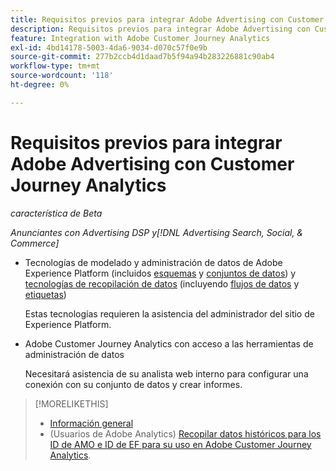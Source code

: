 ```yaml
---
title: Requisitos previos para integrar Adobe Advertising con Customer Journey Analytics
description: Requisitos previos para integrar Adobe Advertising con Customer Journey Analytics
feature: Integration with Adobe Customer Journey Analytics
exl-id: 4bd14178-5003-4da6-9034-d070c57f0e9b
source-git-commit: 277b2ccb4d1daad7b5f94a94b283226881c90ab4
workflow-type: tm+mt
source-wordcount: '118'
ht-degree: 0%

---
```


# Requisitos previos para integrar Adobe Advertising con Customer Journey Analytics

*característica de Beta*

*Anunciantes con Advertising DSP y[!DNL Advertising Search, Social, & Commerce]*

* Tecnologías de modelado y administración de datos de Adobe Experience Platform (incluidos [esquemas](https://experienceleague.adobe.com/es/docs/experience-platform/xdm/home) y [conjuntos de datos](https://experienceleague.adobe.com/es/docs/experience-platform/catalog/datasets/overview)) y [tecnologías de recopilación de datos](https://experienceleague.adobe.com/es/docs/experience-platform/collection/home) (incluyendo [flujos de datos](https://experienceleague.adobe.com/es/docs/experience-platform/datastreams/overview) y [etiquetas](https://experienceleague.adobe.com/es/docs/experience-platform/tags/home))

  Estas tecnologías requieren la asistencia del administrador del sitio de Experience Platform.

* Adobe Customer Journey Analytics con acceso a las herramientas de administración de datos

  Necesitará asistencia de su analista web interno para configurar una conexión con su conjunto de datos y crear informes.

>[!MORELIKETHIS]
>
>* [Información general](overview.md)
>* (Usuarios de Adobe Analytics) [Recopilar datos históricos para los ID de AMO e ID de EF para su uso en Adobe Customer Journey Analytics](/help/integrations/analytics/rvars-to-evars.md).
